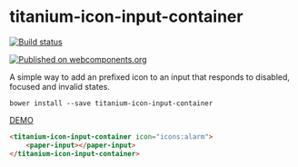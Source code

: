 # titanium-icon-input-container

[![Build status](https://ci.appveyor.com/api/projects/status/4u9pc7xohtyocve0/branch/master?svg=true)](https://ci.appveyor.com/project/aarondrabeck/titanium-icon-input-container/branch/master)

[![Published on webcomponents.org](https://img.shields.io/badge/webcomponents.org-published-blue.svg)](https://www.webcomponents.org/element/LssPolymerElements/titanium-icon-input-container)

A simple way to add an prefixed icon to an input that responds to disabled, focused and invalid states. 

`bower install --save titanium-icon-input-container`

[ DEMO ](https://www.webcomponents.org/element/LssPolymerElements/titanium-icon-input-container)



<!---
```
<custom-element-demo>
  <template is="dom-bind">
    <script src="../webcomponentsjs/webcomponents-lite.js"></script>
    <link rel="import" href="demo/index.html">
    <x-demo></x-demo>
    <next-code-block></next-code-block>
  </template>
</custom-element-demo>
```
-->
```html
<titanium-icon-input-container icon="icons:alarm">
    <paper-input></paper-input>
</titanium-icon-input-container>
```
